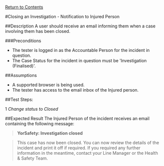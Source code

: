 [Return to Contents](https://github.com/infojam-james/test-cases/blob/master/Contents.md)

#Closing an Investigation - Notification to Injured Person

##Description
A user should receive an email informing them when a case involving them has been closed.

###Preconditions 
+ The tester is logged in as the Accountable Person for the incident in question.
+ The Case Status for the incident in question must be 'Investigation (Finalised)'.

##Assumptions
+ A supported browser is being used.
+ The tester has access to the email inbox of the Injured person.

##Test Steps:

1 *Change status to Closed*

##Expected Result
The Injured Person of the incident receives an email containing the following message:

>**YorSafety: Investigation closed**

>This case has now been closed.  You can now review the details of the incident and print it off if required.  If you required any further information in the meantime, contact your Line Manager or the Health & Safety Team.
